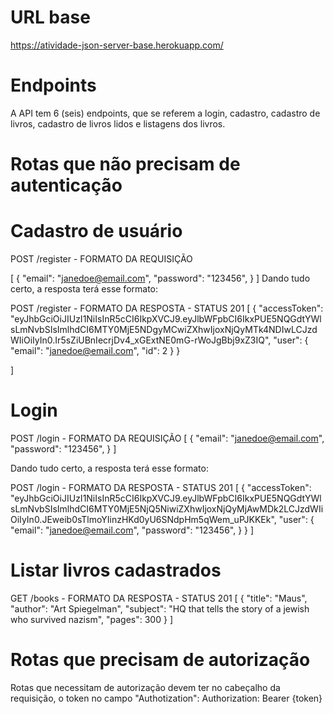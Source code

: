 # URL base

https://atividade-json-server-base.herokuapp.com/

# Endpoints

A API tem 6 (seis) endpoints, que se referem a login, cadastro, cadastro de livros, cadastro de livros lidos e listagens dos livros.

# Rotas que não precisam de autenticação

# Cadastro de usuário

POST /register - FORMATO DA REQUISIÇÃO

[
{
"email": "janedoe@email.com",
"password": "123456",
}
]
Dando tudo certo, a resposta terá esse formato:

POST /register - FORMATO DA RESPOSTA - STATUS 201
[
{
"accessToken": "eyJhbGciOiJIUzI1NiIsInR5cCI6IkpXVCJ9.eyJlbWFpbCI6IkxPUE5NQGdtYWlsLmNvbSIsImlhdCI6MTY0MjE5NDgyMCwiZXhwIjoxNjQyMTk4NDIwLCJzdWIiOiIyIn0.Ir5sZiUBnIecrjDv4_xGExtNE0mG-rWoJgBbj9xZ3IQ",
"user": {
"email": "janedoe@email.com",
"id": 2
}
}

]

# Login

POST /login - FORMATO DA REQUISIÇÃO
[
{
"email": "janedoe@email.com",
"password": "123456",
}
]

Dando tudo certo, a resposta terá esse formato:

POST /login - FORMATO DA RESPOSTA - STATUS 201
[
{
"accessToken": "eyJhbGciOiJIUzI1NiIsInR5cCI6IkpXVCJ9.eyJlbWFpbCI6IkxPUE5NQGdtYWlsLmNvbSIsImlhdCI6MTY0MjE5NjQ5NiwiZXhwIjoxNjQyMjAwMDk2LCJzdWIiOiIyIn0.JEweib0sTlmoYIinzHKd0yU6SNdpHm5qWem_uPJKKEk",
"user":
{
"email": "janedoe@email.com",
"password": "123456",
}
}
]

# Listar livros cadastrados

GET /books - FORMATO DA RESPOSTA - STATUS 201
[
{
"title": "Maus",
"author": "Art Spiegelman",
"subject": "HQ that tells the story of a jewish who survived nazism",
"pages": 300
}
]

# Rotas que precisam de autorização

Rotas que necessitam de autorização devem ter no cabeçalho da requisição, o token no campo "Authotization":
Authorization: Bearer {token}
